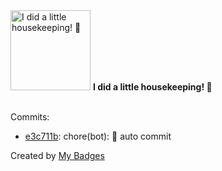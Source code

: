 <img src="https://my-badges.github.io/my-badges/chore-commit.png" alt="I did a little housekeeping! 🧹" title="I did a little housekeeping! 🧹" width="128">
<strong>I did a little housekeeping! 🧹</strong>
<br><br>

Commits:

- <a href="https://github.com/WinJayX/015.BaseServ/commit/e3c711bf0f24dcdf4d73d2415f2b4850702a7ef4">e3c711b</a>: chore(bot): 👻 auto commit


Created by <a href="https://github.com/my-badges/my-badges">My Badges</a>